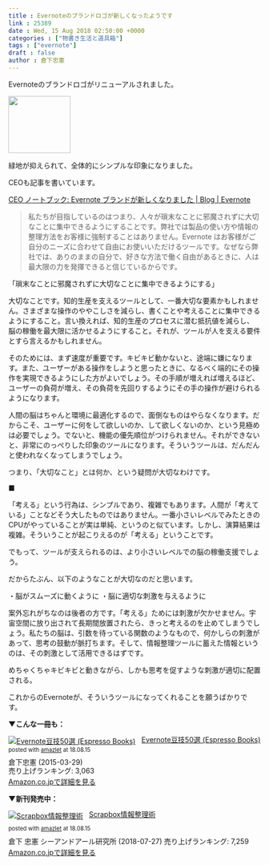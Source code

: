 ```yaml
---
title : Evernoteのブランドロゴが新しくなったようです
link : 25389
date : Wed, 15 Aug 2018 02:50:00 +0000
categories : ["物書き生活と道具箱"]
tags : ["evernote"]
draft : false
author : 倉下忠憲
---
```


Evernoteのブランドロゴがリニューアルされました。

<a href="https://rashita.net/blog/?attachment_id=25390" rel="attachment wp-att-25390"><img class="size-full wp-image-25390 aligncenter" src="https://rashita.net/blog/wp-content/uploads/2018/08/screenshot-19.png" alt="" width="124" height="114" /></a>

緑地が抑えられて、全体的にシンプルな印象になりました。

CEOも記事を書いています。

<a href="https://evernote.com/blog/jp/ceo-notebook-evernote-brand/">CEO ノートブック: Evernote ブランドが新しくなりました | Blog | Evernote</a>
<blockquote>私たちが目指しているのはつまり、人々が瑣末なことに邪魔されずに大切なことに集中できるようにすることです。弊社では製品の使い方や情報の整理方法をお客様に強制することはありません。Evernote はお客様がご自分のニーズに合わせて自由にお使いいただけるツールです。なぜなら弊社では、ありのままの自分で、好きな方法で働く自由があるときに、人は最大限の力を発揮できると信じているからです。</blockquote>
「瑣末なことに邪魔されずに大切なことに集中できるようにする」

大切なことです。知的生産を支えるツールとして、一番大切な要素かもしれません。さまざまな操作のややこしさを減らし、書くことや考えることに集中できるようにすること。言い換えれば、知的生産のプロセスに潜む抵抗値を減らし、脳の稼働を最大限に活かせるようにすること。それが、ツールが人を支える要件とすら言えるかもしれません。

そのためには、まず速度が重要です。キビキビ動かないと、途端に嫌になります。また、ユーザーがある操作をしようと思ったときに、なるべく端的にその操作を実現できるようにした方がよいでしょう。その手順が増えれば増えるほど、ユーザーの負荷が増え、その負荷を先回りするようにその手の操作が避けられるようになります。

人間の脳はちゃんと環境に最適化するので、面倒なものはやらなくなります。だからこそ、ユーザーに何をして欲しいのか、して欲しくないのか、という見極めは必要でしょう。でないと、機能の優先順位がつけられません。それができないと、非常にのっぺりした印象のツールになります。そういうツールは、だんだんと使われなくなってしまうでしょう。

つまり、「大切なこと」とは何か、という疑問が大切なわけです。

■

「考える」という行為は、シンプルであり、複雑でもあります。人間が「考えている」ことなどそう大したものではありません。一番小さいレベルでみたときのCPUがやっていることが実は単純、というのと似ています。しかし、演算結果は複雑。そういうことが起こりえるのが「考える」ということです。

でもって、ツールが支えられるのは、より小さいレベルでの脳の稼働支援でしょう。

だからたぶん、以下のようなことが大切なのだと思います。

・脳がスムーズに動くように
・脳に適切な刺激を与えるように

案外忘れがちなのは後者の方です。「考える」ためには刺激が欠かせません。宇宙空間に放り出されて長期間放置されたら、きっと考えるのを止めてしまうでしょう。私たちの脳は、引数を待っている関数のようなもので、何かしらの刺激があって、思考の鼓動が脈打ちます。そして、情報整理ツールに蓄えた情報というのは、その刺激として活用できるはずです。

めちゃくちゃキビキビと動きながら、しかも思考を促すような刺激が適切に配置される。

これからのEvernoteが、そういうツールになってくれることを願うばかりです。

<strong>▼こんな一冊も：</strong>

<div class="amazlet-box" style="margin-bottom:0px;"><div class="amazlet-image" style="float:left;margin:0px 12px 1px 0px;"><a href="http://www.amazon.co.jp/exec/obidos/ASIN/B00VEEJ9XU/rashita1000-22/ref=nosim/" name="amazletlink" target="_blank"><img src="https://images-fe.ssl-images-amazon.com/images/I/41oyLdAhfmL._SL160_.jpg" alt="Evernote豆技50選 (Espresso Books)" style="border: none;" /></a></div><div class="amazlet-info" style="line-height:120%; margin-bottom: 10px"><div class="amazlet-name" style="margin-bottom:10px;line-height:120%"><a href="http://www.amazon.co.jp/exec/obidos/ASIN/B00VEEJ9XU/rashita1000-22/ref=nosim/" name="amazletlink" target="_blank">Evernote豆技50選 (Espresso Books)</a><div class="amazlet-powered-date" style="font-size:80%;margin-top:5px;line-height:120%">posted with <a href="http://www.amazlet.com/" title="amazlet" target="_blank">amazlet</a> at 18.08.15</div></div><div class="amazlet-detail">倉下忠憲 (2015-03-29)<br />売り上げランキング: 3,063<br /></div><div class="amazlet-sub-info" style="float: left;"><div class="amazlet-link" style="margin-top: 5px"><a href="http://www.amazon.co.jp/exec/obidos/ASIN/B00VEEJ9XU/rashita1000-22/ref=nosim/" name="amazletlink" target="_blank">Amazon.co.jpで詳細を見る</a></div></div></div><div class="amazlet-footer" style="clear: left"></div></div>


<strong>▼新刊発売中：</strong>
<div class="amazlet-box" style="margin-bottom: 0px;">
<div class="amazlet-image" style="float: left; margin: 0px 12px 1px 0px;"><a href="http://www.amazon.co.jp/exec/obidos/ASIN/4863542526/rashita1000-22/ref=nosim/" target="_blank" rel="noopener" name="amazletlink"><img style="border: none;" src="https://images-fe.ssl-images-amazon.com/images/I/51L7tTg9PML._SL160_.jpg" alt="Scrapbox情報整理術" /></a></div>
<div class="amazlet-info" style="line-height: 120%; margin-bottom: 10px;">
<div class="amazlet-name" style="margin-bottom: 10px; line-height: 120%;">

<a href="http://www.amazon.co.jp/exec/obidos/ASIN/4863542526/rashita1000-22/ref=nosim/" target="_blank" rel="noopener" name="amazletlink">Scrapbox情報整理術</a>
<div class="amazlet-powered-date" style="font-size: 80%; margin-top: 5px; line-height: 120%;">posted with <a title="amazlet" href="http://www.amazlet.com/" target="_blank" rel="noopener">amazlet</a> at 18.08.15</div>
</div>
<div class="amazlet-detail">倉下 忠憲
シーアンドアール研究所 (2018-07-27)
売り上げランキング: 7,259</div>
<div class="amazlet-sub-info" style="float: left;">
<div class="amazlet-link" style="margin-top: 5px;"><a href="http://www.amazon.co.jp/exec/obidos/ASIN/4863542526/rashita1000-22/ref=nosim/" target="_blank" rel="noopener" name="amazletlink">Amazon.co.jpで詳細を見る</a></div>
</div>
</div>
<div class="amazlet-footer" style="clear: left;"></div>
</div>

